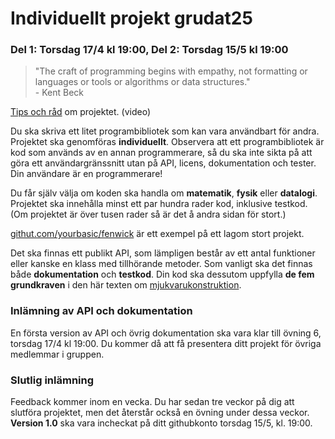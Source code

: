 # Individuellt projekt grudat25
### Del 1: Torsdag 17/4 kl 19:00, Del 2: Torsdag 15/5 kl 19:00

> "The craft of programming begins with empathy, not formatting or languages or tools or algorithms or data structures."<br> - Kent Beck

[Tips och råd](https://www.youtube.com/watch?v=dzo3TO_v0uk) om projektet. (video)

Du ska skriva ett litet programbibliotek som kan vara användbart för andra.
Projektet ska genomföras **individuellt**.
Observera att ett programbibliotek är kod som används av en annan programmerare, så du ska inte sikta på att göra ett användargränssnitt utan på API, licens, dokumentation och tester. Din användare är en programmerare!

Du får själv välja om koden ska handla om **matematik**, **fysik** eller **datalogi**.
Projektet ska innehålla minst ett par hundra rader kod, inklusive testkod.
(Om projektet är över tusen rader så är det å andra sidan för stort.)

[githut.com/yourbasic/fenwick](https://github.com/yourbasic/fenwick) är ett
exempel på ett lagom stort projekt.

Det ska finnas ett publikt API, som lämpligen består av ett antal funktioner
eller kanske en klass med tillhörande metoder. Som vanligt ska det finnas
både **dokumentation** och **testkod**.
Din kod ska dessutom uppfylla **de fem grundkraven** i den här
texten om [mjukvarukonstruktion](http://yourbasic.org/algorithms/your-basic-api/).

### Inlämning av API och dokumentation

En första version av API och övrig dokumentation ska vara klar till övning 6,
torsdag 17/4 kl&nbsp;19:00. Du kommer då att få presentera ditt projekt för övriga medlemmar i gruppen.

### Slutlig inlämning

Feedback kommer inom en vecka. Du har sedan tre veckor på dig att slutföra projektet, men det återstår också en övning under dessa veckor.
**Version 1.0** ska vara incheckat på ditt githubkonto torsdag 15/5, kl.&nbsp;19:00.
